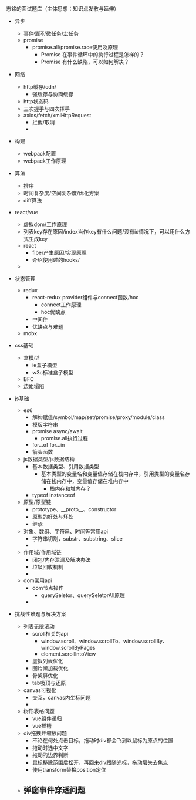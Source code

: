 志铭的面试题库（主体思想：知识点发散与延伸）
* 异步
  - 事件循环/微任务/宏任务
  - promise
    - promise.all/promise.race使用及原理
      - Promise 在事件循环中的执行过程是怎样的？
      - Promise 有什么缺陷，可以如何解决？
* 网络
  - http缓存/cdn/
    - 强缓存与协商缓存
  - http状态码
  - 三次握手与四次挥手
  - axios/fetch/xmlHttpRequest
    - 拦截/取消
    - 

* 构建
  - webpack配置
  - webpack工作原理
* 算法
  - 排序
  - 时间复杂度/空间复杂度/优化方案
  - diff算法

* react/vue
  - 虚拟dom/工作原理
  - 列表key存在原因/index当作key有什么问题/没有id情况下，可以用什么方式生成key
  - react
    - fiber产生原因/实现原理
    - 介绍使用过的hooks/
  - 
* 状态管理
  - redux
    - react-redux provider组件与connect函数/hoc
      - connect工作原理
      - hoc优缺点
    - 中间件
    - 优缺点与难题
  - mobx
* css基础
  - 盒模型
    - ie盒子模型
    - w3c标准盒子模型
  - BFC
  - 边距塌陷
* js基础
  - es6
    - 解构赋值/symbol/map/set/promise/proxy/module/class
    - 模版字符串
    - promise async/await
      - promise.all执行过程
    - for...of for...in
    - 箭头函数
  - js数据类型/js数据结构
    - 基本数据类型、引用数据类型
      - 基本类型的变量名和变量值存储在栈内存中，引用类型的变量名存储在栈内存中，变量值存储在堆内存中
        - 栈内存和堆内存？
    - typeof instanceof
  - 原型/原型链
    - prototype、\_\_proto\_\_、constructor
    - 原型的好处与坏处
    - 继承
  - 对象、数组、字符串、时间等常用api
    - 字符串切割，substr、substring、slice
    - 
  - 作用域/作用域链
    - 闭包/内存泄漏及解决办法
    - 垃圾回收机制
    - 
  - dom常用api
    - dom节点操作
      - querySeletor、querySeletorAll原理
    - 

* 挑战性难题与解决方案 
  - 列表无限滚动
    - scroll相关的api
      - window.scroll、window.scrollTo、window.scrollBy、window.scrollByPages
      - element.scrollIntoView
    - 虚拟列表优化
    - 图片懒加载优化
    - 骨架屏优化
    - tab吸顶与还原
  - canvas可视化
    - 交互，canvas内坐标问题
    - 
  - 树形表格问题
    - vue组件递归
    - vue插槽
  - div拖拽并缩放问题
    - 不论在何处点击目标，拖动时div都会飞到以鼠标为原点的位置
    - 拖动时选中文字
    - 拖动的边界判断
    - 鼠标移除范围后松开，再回来div跟随光标，拖动层失去焦点
    - 使用transform替换position定位
  - 弹窗事件穿透问题
    - 
